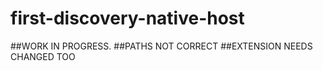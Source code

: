 # first-discovery-native-host

##WORK IN PROGRESS.
##PATHS NOT CORRECT
##EXTENSION NEEDS CHANGED TOO
